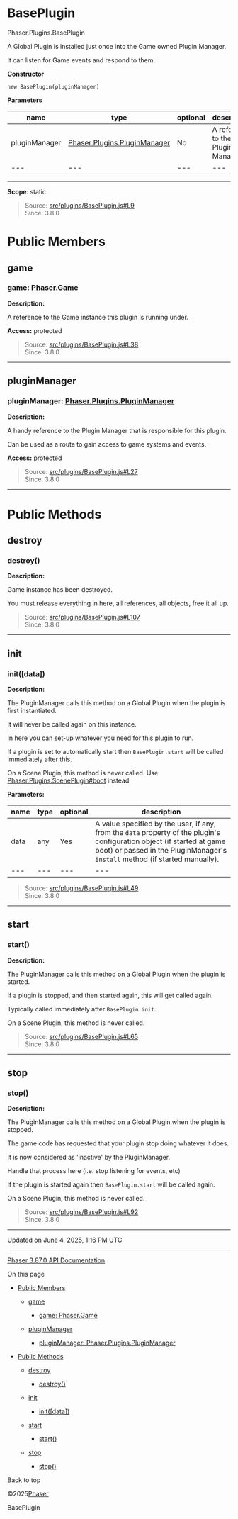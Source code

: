 # BasePlugin

Phaser.Plugins.BasePlugin

A Global Plugin is installed just once into the Game owned Plugin Manager.

It can listen for Game events and respond to them.

**Constructor**

`new BasePlugin(pluginManager)`

**Parameters**

| name | type | optional | description |
| --- | --- | --- | --- |
| pluginManager | [Phaser.Plugins.PluginManager](plugins-pluginmanager.md) | No | A reference to the Plugin Manager. |
| --- | --- | --- | --- |

---

**Scope**: static

> Source: [src/plugins/BasePlugin.js#L9](https://github.com/phaserjs/phaser/blob/v3.87.0/src/plugins/BasePlugin.js#L9)  
> Since: 3.8.0

# Public Members

## game

### game: [Phaser.Game](game.md)

**Description:**

A reference to the Game instance this plugin is running under.

**Access:** protected

> Source: [src/plugins/BasePlugin.js#L38](https://github.com/phaserjs/phaser/blob/v3.87.0/src/plugins/BasePlugin.js#L38)  
> Since: 3.8.0

---

## pluginManager

### pluginManager: [Phaser.Plugins.PluginManager](plugins-pluginmanager.md)

**Description:**

A handy reference to the Plugin Manager that is responsible for this plugin.

Can be used as a route to gain access to game systems and events.

**Access:** protected

> Source: [src/plugins/BasePlugin.js#L27](https://github.com/phaserjs/phaser/blob/v3.87.0/src/plugins/BasePlugin.js#L27)  
> Since: 3.8.0

---

# Public Methods

## destroy

### <instance> destroy()

**Description:**

Game instance has been destroyed.

You must release everything in here, all references, all objects, free it all up.

> Source: [src/plugins/BasePlugin.js#L107](https://github.com/phaserjs/phaser/blob/v3.87.0/src/plugins/BasePlugin.js#L107)  
> Since: 3.8.0

---

## init

### <instance> init([data])

**Description:**

The PluginManager calls this method on a Global Plugin when the plugin is first instantiated.

It will never be called again on this instance.

In here you can set-up whatever you need for this plugin to run.

If a plugin is set to automatically start then `BasePlugin.start` will be called immediately after this.

On a Scene Plugin, this method is never called. Use [Phaser.Plugins.ScenePlugin#boot](plugins-sceneplugin.md) instead.

**Parameters:**

| name | type | optional | description |
| --- | --- | --- | --- |
| data | any | Yes | A value specified by the user, if any, from the `data` property of the plugin's configuration object (if started at game boot) or passed in the PluginManager's `install` method (if started manually). |
| --- | --- | --- | --- |

> Source: [src/plugins/BasePlugin.js#L49](https://github.com/phaserjs/phaser/blob/v3.87.0/src/plugins/BasePlugin.js#L49)  
> Since: 3.8.0

---

## start

### <instance> start()

**Description:**

The PluginManager calls this method on a Global Plugin when the plugin is started.

If a plugin is stopped, and then started again, this will get called again.

Typically called immediately after `BasePlugin.init`.

On a Scene Plugin, this method is never called.

> Source: [src/plugins/BasePlugin.js#L65](https://github.com/phaserjs/phaser/blob/v3.87.0/src/plugins/BasePlugin.js#L65)  
> Since: 3.8.0

---

## stop

### <instance> stop()

**Description:**

The PluginManager calls this method on a Global Plugin when the plugin is stopped.

The game code has requested that your plugin stop doing whatever it does.

It is now considered as 'inactive' by the PluginManager.

Handle that process here (i.e. stop listening for events, etc)

If the plugin is started again then `BasePlugin.start` will be called again.

On a Scene Plugin, this method is never called.

> Source: [src/plugins/BasePlugin.js#L92](https://github.com/phaserjs/phaser/blob/v3.87.0/src/plugins/BasePlugin.js#L92)  
> Since: 3.8.0

---

Updated on June 4, 2025, 1:16 PM UTC

---

[Phaser 3.87.0 API Documentation](../../index.md)

On this page

* [Public Members](#public-members)

  + [game](#game)

    - [game: Phaser.Game](#game-phasergame)
  + [pluginManager](#pluginmanager)

    - [pluginManager: Phaser.Plugins.PluginManager](#pluginmanager-phaserpluginspluginmanager)
* [Public Methods](#public-methods)

  + [destroy](#destroy)

    - [<instance> destroy()](#instance-destroy)
  + [init](#init)

    - [<instance> init([data])](#instance-initdata)
  + [start](#start)

    - [<instance> start()](#instance-start)
  + [stop](#stop)

    - [<instance> stop()](#instance-stop)

Back to top

©2025[Phaser](https://docs.phaser.io)



BasePlugin